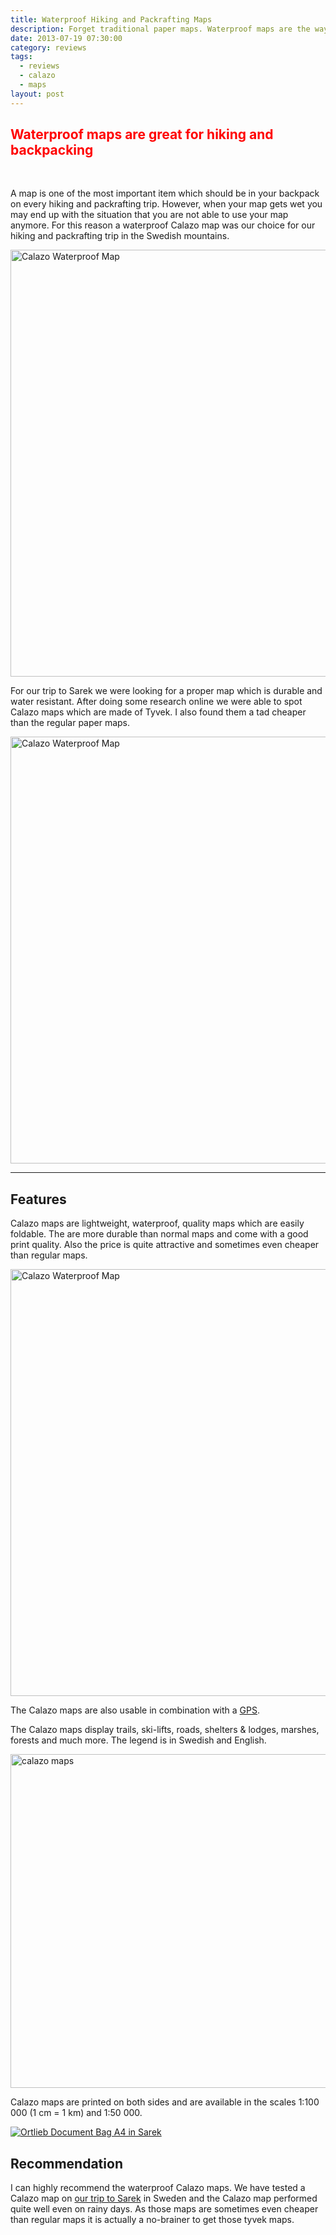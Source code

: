 ```yaml
---
title: Waterproof Hiking and Packrafting Maps
description: Forget traditional paper maps. Waterproof maps are the way to go
date: 2013-07-19 07:30:00
category: reviews
tags:
  - reviews
  - calazo
  - maps
layout: post
---
```

<h2 style="color:red">Waterproof maps are great for hiking and backpacking</h2>
<br>

A map is one of the most important item which should be in your backpack on every hiking and packrafting trip. However, when your map gets wet you may end up with the situation that you are not able to use your map anymore. For this reason a waterproof Calazo map was our choice for our hiking and packrafting trip in the Swedish mountains.

<a href="https://www.flickr.com/photos/90204224@N07/9327368022"><img src="https://c3.staticflickr.com/3/2833/9327368022_3b131753c2_b.jpg" width="1024" height="683" alt="Calazo Waterproof Map"></a>
<!--more-->

For our trip to Sarek we were looking for a proper map which is durable and water resistant. After doing some research online we were able to spot Calazo maps which are made of Tyvek. I also found them a tad cheaper than the regular paper maps.

<a href="https://www.flickr.com/photos/90204224@N07/9323535243"><img src="https://c4.staticflickr.com/8/7335/9323535243_cd1d8953bf_b.jpg" width="1024" height="683" alt="Calazo Waterproof Map"></a>

---

## Features
Calazo maps are lightweight, waterproof, quality maps which are easily foldable. The are more durable than normal maps and come with a good print quality. Also the price is quite attractive and sometimes even cheaper than regular maps.

<a href="https://www.flickr.com/photos/90204224@N07/9323537337"><img src="https://c4.staticflickr.com/8/7424/9323537337_1596bcb905_b.jpg" width="1024" height="683" alt="Calazo Waterproof Map"></a>

The Calazo maps are also usable in combination with a <a href="http://hikeventures.com/gear-review-suunto-ambit-2-black-hr/" target="_self">GPS</a>.

The Calazo maps display trails, ski-lifts, roads, shelters & lodges, marshes, forests and much more. The legend is in Swedish and English.

<a href="http://www.flickr.com/photos/90204224@N07/9326329874/"><img src="http://farm8.staticflickr.com/7382/9326329874_1a45814e32_c.jpg" width="800" height="534" alt="calazo maps"></a>

Calazo maps are printed on both sides and are available in the scales 1:100 000 (1 cm = 1 km) and 1:50 000.

<a rel="nofollow" href="http://www.flickr.com/photos/90204224@N07/9598994680/" target="_blank"><img src="http://farm3.staticflickr.com/2847/9598994680_4a1279f93c_c.jpg" alt="Ortlieb Document Bag A4 in Sarek"></a>

## Recommendation
I can highly recommend the waterproof Calazo maps. We have tested a Calazo map on <a href="http://hikeventures.com/hiking-and-packrafting-in-sarek-day-1/" target="_self">our trip to Sarek</a> in Sweden and the Calazo map performed quite well even on rainy days. As those maps are sometimes even cheaper than regular maps it is actually a no-brainer to get those tyvek maps.
